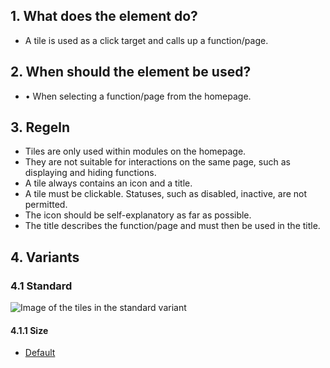 ## 1. What does the element do?
*   A tile is used as a click target and calls up a function/page.

## 2. When should the element be used?
*   •	When selecting a function/page from the homepage.

## 3. Regeln
*   Tiles are only used within modules on the homepage.
*   They are not suitable for interactions on the same page, such as displaying and hiding functions.
*   A tile always contains an icon and a title.
*   A tile must be clickable. Statuses, such as disabled, inactive, are not permitted.
*   The icon should be self-explanatory as far as possible.
*   The title describes the function/page and must then be used in the title.


## 4. Variants
### 4.1 Standard
![Image of the tiles in the standard variant](https://raw.githubusercontent.com/sbb-design-systems/sbb-design-system/master/mobile/elements/card/images/ME20_Standard.png 'class: image')


#### 4.1.1 Size
*   [Default](https://sbb.invisionapp.com/d/main#/console/14051805/313167012/inspect)